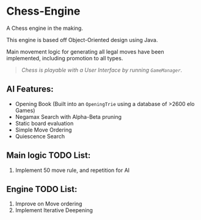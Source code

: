# Chess-Engine

A Chess engine in the making.

This engine is based off Object-Oriented design using Java.

Main movement logic for generating all legal moves have been implemented, including promotion to all types.

> _Chess is playable with a User Interface by running `GameManager`._

## AI Features:
* Opening Book (Built into an `OpeningTrie` using a database of >2600 elo Games)
* Negamax Search with Alpha-Beta pruning
* Static board evaluation
* Simple Move Ordering
* Quiescence Search

## Main logic TODO List:
1) Implement 50 move rule, and repetition for AI

## Engine TODO List:
1) Improve on Move ordering
2) Implement Iterative Deepening
